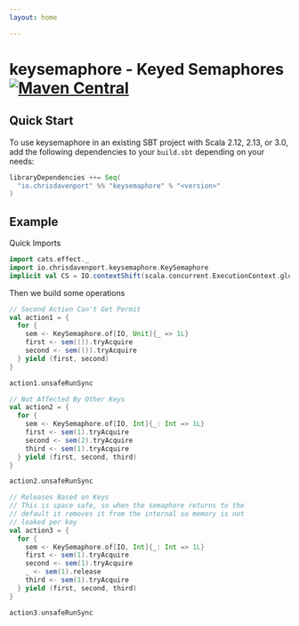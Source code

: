 ```yaml
---
layout: home

---
```


# keysemaphore - Keyed Semaphores [![Maven Central](https://maven-badges.herokuapp.com/maven-central/io.chrisdavenport/keysemaphore_2.12/badge.svg)](https://maven-badges.herokuapp.com/maven-central/io.chrisdavenport/keysemaphore_2.12)

## Quick Start

To use keysemaphore in an existing SBT project with Scala 2.12, 2.13, or 3.0, add the following dependencies to your
`build.sbt` depending on your needs:

```scala
libraryDependencies ++= Seq(
  "io.chrisdavenport" %% "keysemaphore" % "<version>"
)
```

## Example

Quick Imports

```scala mdoc:silent
import cats.effect._
import io.chrisdavenport.keysemaphore.KeySemaphore
implicit val CS = IO.contextShift(scala.concurrent.ExecutionContext.global)
```

Then we build some operations

```scala mdoc
// Second Action Can't Get Permit
val action1 = {
  for {
    sem <- KeySemaphore.of[IO, Unit]{_ => 1L}
    first <- sem(()).tryAcquire
    second <- sem(()).tryAcquire
  } yield (first, second)
}

action1.unsafeRunSync

// Not Affected By Other Keys
val action2 = {
  for {
    sem <- KeySemaphore.of[IO, Int]{_: Int => 1L}
    first <- sem(1).tryAcquire
    second <- sem(2).tryAcquire
    third <- sem(1).tryAcquire
  } yield (first, second, third)
}

action2.unsafeRunSync

// Releases Based on Keys
// This is space safe, so when the semaphore returns to the
// default it removes it from the internal so memory is not
// leaked per key
val action3 = {
  for {
    sem <- KeySemaphore.of[IO, Int]{_: Int => 1L}
    first <- sem(1).tryAcquire
    second <- sem(1).tryAcquire
    _ <- sem(1).release
    third <- sem(1).tryAcquire
  } yield (first, second, third)
}

action3.unsafeRunSync
```
